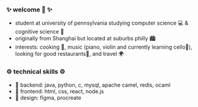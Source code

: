 ### ✨ welcome 🤖 ✨ 
- student at university of pennsylvania studying computer science 💻 & cognitive science 🧠
- originally from Shanghai but located at suburbs philly 🏙️
- interests: cooking 🍳, music (piano, violin and currently learning cello🎻), looking for good restaurants🍴, and travel 🌍
### ⚙️ technical skills ⚙️ ###
- 🌱 backend: java, python, c, mysql, apache camel, redis, ocaml
- 💬 frontend: html, css, react, node.js
- 🔭 design: figma, procreate

<!--
**yolajyan/yolajyan** is a ✨ _special_ ✨ repository because its `README.md` (this file) appears on your GitHub profile.

Here are some ideas to get you started:

- 🔭 I’m currently working on ...
- 🌱 I’m currently learning ...
- 👯 I’m looking to collaborate on ...
- 🤔 I’m looking for help with ...
- 💬 Ask me about ...
- 📫 How to reach me: ...
- 😄 Pronouns: ...
- ⚡ Fun fact: ...
-->
